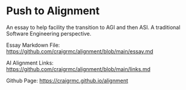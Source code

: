# Push to Alignment

An essay to help facility the transition to AGI and then ASI. A traditional Software Engineering perspective.

Essay Markdown File:
https://github.com/craigrmc/alignment/blob/main/essay.md

AI Alignment Links:
https://github.com/craigrmc/alignment/blob/main/links.md

Github Page:
https://craigrmc.github.io/alignment
